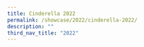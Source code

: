 ```yaml
---
title: Cinderella 2022
permalink: /showcase/2022/cinderella-2022/
description: ""
third_nav_title: "2022"
---
```


